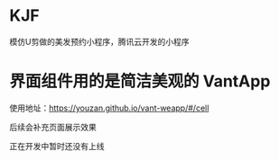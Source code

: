 # KJF
模仿U剪做的美发预约小程序，腾讯云开发的小程序

# 界面组件用的是简洁美观的 VantApp
使用地址：https://youzan.github.io/vant-weapp/#/cell

后续会补充页面展示效果

正在开发中暂时还没有上线
